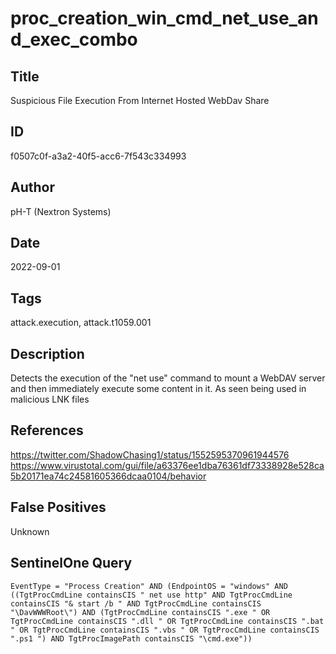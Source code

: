 # proc_creation_win_cmd_net_use_and_exec_combo

## Title
Suspicious File Execution From Internet Hosted WebDav Share

## ID
f0507c0f-a3a2-40f5-acc6-7f543c334993

## Author
pH-T (Nextron Systems)

## Date
2022-09-01

## Tags
attack.execution, attack.t1059.001

## Description
Detects the execution of the "net use" command to mount a WebDAV server and then immediately execute some content in it. As seen being used in malicious LNK files

## References
https://twitter.com/ShadowChasing1/status/1552595370961944576
https://www.virustotal.com/gui/file/a63376ee1dba76361df73338928e528ca5b20171ea74c24581605366dcaa0104/behavior

## False Positives
Unknown

## SentinelOne Query
```
EventType = "Process Creation" AND (EndpointOS = "windows" AND ((TgtProcCmdLine containsCIS " net use http" AND TgtProcCmdLine containsCIS "& start /b " AND TgtProcCmdLine containsCIS "\DavWWWRoot\") AND (TgtProcCmdLine containsCIS ".exe " OR TgtProcCmdLine containsCIS ".dll " OR TgtProcCmdLine containsCIS ".bat " OR TgtProcCmdLine containsCIS ".vbs " OR TgtProcCmdLine containsCIS ".ps1 ") AND TgtProcImagePath containsCIS "\cmd.exe"))

```